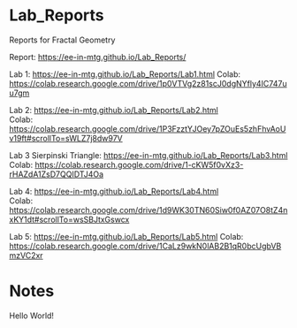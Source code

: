 # Lab_Reports
Reports for Fractal Geometry 



Report: https://ee-in-mtg.github.io/Lab_Reports/

Lab 1: https://ee-in-mtg.github.io/Lab_Reports/Lab1.html
   Colab:  https://colab.research.google.com/drive/1p0VTVg2z81scJ0dgNYfly4IC747uu7gm

Lab 2: https://ee-in-mtg.github.io/Lab_Reports/Lab2.html   
   Colab: https://colab.research.google.com/drive/1P3FzztYJOey7pZOuEs5zhFhvAoUv19ft#scrollTo=sWLZ7j8dw97V

Lab 3 Sierpinski Triangle: https://ee-in-mtg.github.io/Lab_Reports/Lab3.html   
   Colab: https://colab.research.google.com/drive/1-cKW5f0vXz3-rHAZdA1ZsD7QQIDTJ4Oa
        
Lab 4: https://ee-in-mtg.github.io/Lab_Reports/Lab4.html          
   Colab: https://colab.research.google.com/drive/1d9WK30TN60Siw0f0AZ07O8tZ4nxKY1dt#scrollTo=wsSBJtxGswcx

Lab 5: https://ee-in-mtg.github.io/Lab_Reports/Lab5.html 
   Colab: https://colab.research.google.com/drive/1CaLz9wkN0lAB2B1qR0bcUgbVBmzVC2xr

# Notes
Hello World!
